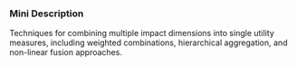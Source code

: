 ### Mini Description

Techniques for combining multiple impact dimensions into single utility measures, including weighted combinations, hierarchical aggregation, and non-linear fusion approaches.
